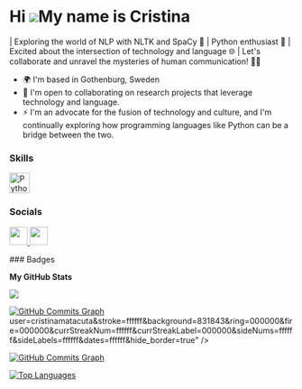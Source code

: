Hi ![](https://user-images.githubusercontent.com/18350557/176309783-0785949b-9127-417c-8b55-ab5a4333674e.gif)My name is Cristina 
=========================================================================================================================================


| Exploring the world of NLP with NLTK and SpaCy 💬 | Python enthusiast 🐍 | Excited about the intersection of technology and language 🌐 | Let's collaborate and unravel the mysteries of human communication! 👩‍💻

* 🌍  I'm based in Gothenburg, Sweden
* 🤝  I'm open to collaborating on  research projects that leverage technology and language.
* ⚡  I'm an advocate for the fusion of technology and culture, and I'm continually exploring how programming languages like Python can be a bridge between the two. 
### Skills

<p align="left">
<a href="https://www.python.org/" target="_blank" rel="noreferrer"><img src="https://raw.githubusercontent.com/danielcranney/readme-generator/main/public/icons/skills/python-colored.svg" width="36" height="36" alt="Python" /></a>
</p>

### Socials

<p align="left"> <a href="https://www.github.com/cristinamatacuta" target="_blank" rel="noreferrer"> <picture> <source media="(prefers-color-scheme: dark)" srcset="https://raw.githubusercontent.com/danielcranney/readme-generator/main/public/icons/socials/github-dark.svg" /> <source media="(prefers-color-scheme: light)" srcset="https://raw.githubusercontent.com/danielcranney/readme-generator/main/public/icons/socials/github.svg" /> <img src="https://raw.githubusercontent.com/danielcranney/readme-generator/main/public/icons/socials/github.svg" width="32" height="32" /> </picture> </a> <a href="https://www.linkedin.com/in/alexandra-cristina-mătăcuță-5569a4201" target="_blank" rel="noreferrer"> <picture> <source media="(prefers-color-scheme: dark)" srcset="https://raw.githubusercontent.com/danielcranney/readme-generator/main/public/icons/socials/linkedin-dark.svg" /> <source media="(prefers-color-scheme: light)" srcset="https://raw.githubusercontent.com/danielcranney/readme-generator/main/public/icons/socials/linkedin.svg" /> <img src="https://raw.githubusercontent.com/danielcranney/readme-generator/main/public/icons/socials/linkedin.svg" width="32" height="32" /> </picture> </a></p>
### Badges

<b>My GitHub Stats</b>

<a href="http://www.github.com/cristinamatacuta"><img src="https://github-readme-streak-stats.herokuapp.com/?user=cristinamatacuta&stroke=ffffff&background=831843&ring=ffffff&fire=ffffff&currStreakNum=ffffff&currStreakLabel=ffffff&sideNums=ffffff&sideLabels=ffffff&dates=ffffff&hide_border=true" /></a>

<a href="http://www.github.com/cristinamatacuta"><img src="https://github-readme-activity-graph.cyclic.app/graph?username=cristinamatacuta&bg_color=831843&color=ffffff&line=ffffff&point=ffffff&area_color=831843&area=true&hide_border=true&custom_title=GitHub%20Commits%20Graph" alt="GitHub Commits Graph" /></a>user=cristinamatacuta&stroke=ffffff&background=831843&ring=000000&fire=000000&currStreakNum=ffffff&currStreakLabel=000000&sideNums=ffffff&sideLabels=ffffff&dates=ffffff&hide_border=true" /></a>

<a href="http://www.github.com/cristinamatacuta"><img src="https://github-readme-activity-graph.cyclic.app/graph?username=cristinamatacuta&bg_color=831843&color=ffffff&line=ffffff&point=ffffff&area_color=831843&area=true&hide_border=true&custom_title=GitHub%20Commits%20Graph" alt="GitHub Commits Graph" /></a>

<a href="https://github.com/cristinamatacuta" align="left"><img src="https://github-readme-stats.vercel.app/api/top-langs/?username=cristinamatacuta&langs_count=10&title_color=000000&text_color=ffffff&icon_color=ffffff&bg_color=831843&hide_border=true&locale=en&custom_title=Top%20%Languages" alt="Top Languages" /></a>
